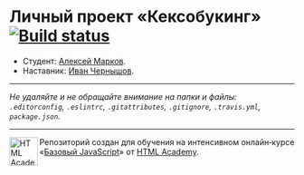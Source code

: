 # Личный проект «Кексобукинг» [![Build status][travis-image]][travis-url]

* Студент: [Алексей Марков](https://up.htmlacademy.ru/javascript/11/user/360247).
* Наставник: [Иван Чернышов](https://htmlacademy.ru/profile/id77233).

---

_Не удаляйте и не обращайте внимание на папки и файлы:_<br>
_`.editorconfig`, `.eslintrc`, `.gitattributes`, `.gitignore`, `.travis.yml`, `package.json`._

---

<a href="https://htmlacademy.ru/intensive/javascript"><img align="left" width="50" height="50" title="HTML Academy" src="https://up.htmlacademy.ru/static/img/intensive/javascript/logo-for-github.svg"></a>

Репозиторий создан для обучения на интенсивном онлайн‑курсе «[Базовый JavaScript](https://htmlacademy.ru/intensive/javascript)» от [HTML Academy](https://htmlacademy.ru).

[travis-image]: https://travis-ci.org/htmlacademy-javascript/360247-keksobooking.svg?branch=master
[travis-url]: https://travis-ci.org/htmlacademy-javascript/360247-keksobooking
